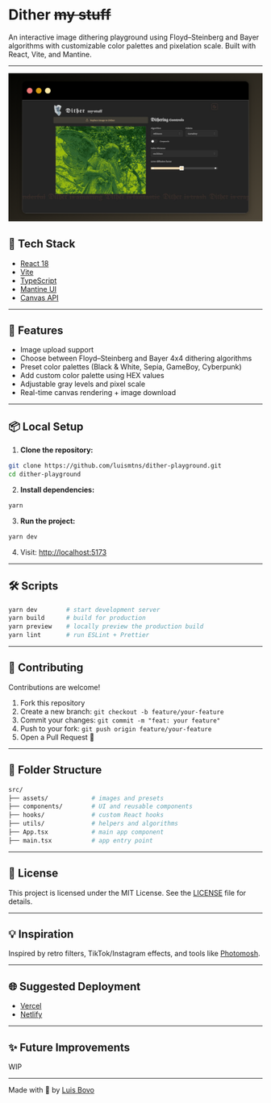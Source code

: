 # Dither ~~my stuff~~

An interactive image dithering playground using Floyd–Steinberg and Bayer algorithms with customizable color palettes and pixelation scale. Built with React, Vite, and Mantine.

---

![Screenshot 1](./screenshots/1.png)

## 🚀 Tech Stack

- [React 18](https://reactjs.org/)
- [Vite](https://vitejs.dev/)
- [TypeScript](https://www.typescriptlang.org/)
- [Mantine UI](https://mantine.dev/)
- [Canvas API](https://developer.mozilla.org/en-US/docs/Web/API/Canvas_API)

---

## 🧪 Features

- Image upload support
- Choose between Floyd–Steinberg and Bayer 4x4 dithering algorithms
- Preset color palettes (Black & White, Sepia, GameBoy, Cyberpunk)
- Add custom color palette using HEX values
- Adjustable gray levels and pixel scale
- Real-time canvas rendering + image download

---

## 📦 Local Setup

1. **Clone the repository:**

```bash
git clone https://github.com/luismtns/dither-playground.git
cd dither-playground
```

2. **Install dependencies:**

```bash
yarn
```

3. **Run the project:**

```bash
yarn dev
```

4. Visit: [http://localhost:5173](http://localhost:5173)

---

## 🛠️ Scripts

```bash
yarn dev        # start development server
yarn build      # build for production
yarn preview    # locally preview the production build
yarn lint       # run ESLint + Prettier
```

---

## 🤝 Contributing

Contributions are welcome!

1. Fork this repository
2. Create a new branch: `git checkout -b feature/your-feature`
3. Commit your changes: `git commit -m "feat: your feature"`
4. Push to your fork: `git push origin feature/your-feature`
5. Open a Pull Request 🎉

---

## 📁 Folder Structure

```bash
src/
├── assets/            # images and presets
├── components/        # UI and reusable components
├── hooks/             # custom React hooks
├── utils/             # helpers and algorithms
├── App.tsx            # main app component
├── main.tsx           # app entry point
```

---

## 📄 License

This project is licensed under the MIT License. See the [LICENSE](./LICENSE) file for details.

---

## 💡 Inspiration

Inspired by retro filters, TikTok/Instagram effects, and tools like [Photomosh](https://photomosh.com/).

---

## 🌐 Suggested Deployment

- [Vercel](https://vercel.com/)
- [Netlify](https://netlify.com/)

---

## ✨ Future Improvements

WIP

---

Made with 💛 by [Luis Bovo](https://luisbovo.com)
